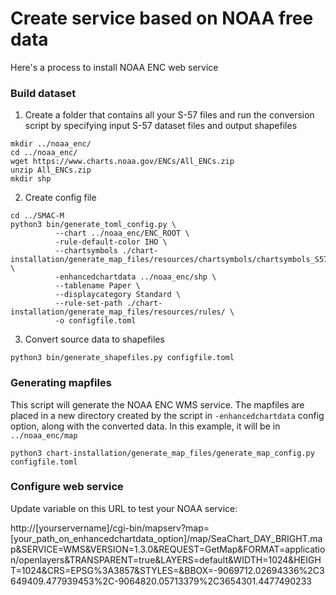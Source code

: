 # Create service based on NOAA free data

Here's a process to install NOAA ENC web service

### Build dataset

1) Create a folder that contains all your S-57 files and run the conversion script by specifying 
input S-57 dataset files and output shapefiles

```
mkdir ../noaa_enc/
cd ../noaa_enc/
wget https://www.charts.noaa.gov/ENCs/All_ENCs.zip
unzip All_ENCs.zip
mkdir shp
```

2) Create config file

```
cd ../SMAC-M
python3 bin/generate_toml_config.py \
          --chart ../noaa_enc/ENC_ROOT \
          -rule-default-color IHO \
          --chartsymbols ./chart-installation/generate_map_files/resources/chartsymbols/chartsymbols_S57.xml \
          -enhancedchartdata ../noaa_enc/shp \
          --tablename Paper \
          --displaycategory Standard \
          --rule-set-path ./chart-installation/generate_map_files/resources/rules/ \
          -o configfile.toml
```

3) Convert source data to shapefiles

```
python3 bin/generate_shapefiles.py configfile.toml
```

### Generating mapfiles

This script will generate the NOAA ENC WMS service.  The mapfiles are placed in 
a new directory created by the script in `-enhancedchartdata` config option,  along 
with the converted data. In this example, it will be in `../noaa_enc/map`

```
python3 chart-installation/generate_map_files/generate_map_config.py configfile.toml
```

### Configure web service

Update variable on this URL to test your NOAA service:

http://[yourservername]/cgi-bin/mapserv?map=[your_path_on_enhancedchartdata_option]/map/SeaChart_DAY_BRIGHT.map&SERVICE=WMS&VERSION=1.3.0&REQUEST=GetMap&FORMAT=application/openlayers&TRANSPARENT=true&LAYERS=default&WIDTH=1024&HEIGHT=1024&CRS=EPSG%3A3857&STYLES=&BBOX=-9069712.02694336%2C3649409.477939453%2C-9064820.05713379%2C3654301.4477490233
